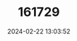 ---
title: "161729"
category: "Dipturus nidarosiensis"
draft: false
date: 2024-02-22 13:03:52
languages:
  English: ["Norwegian Skate"]
---
